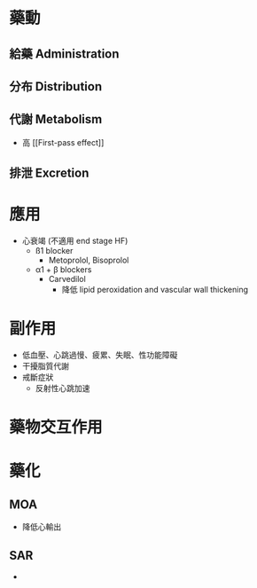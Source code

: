 # 藥動
## 給藥 Administration
## 分布 Distribution
## 代謝 Metabolism
- 高 [[First-pass effect]] 
## 排泄 Excretion
# 應用
- 心衰竭 (不適用 end stage HF)
	- ß1 blocker
		- Metoprolol, Bisoprolol
	- α1 + β blockers
		- Carvedilol
			- 降低 lipid peroxidation and vascular wall thickening
# 副作用
- 低血壓、心跳過慢、疲累、失眠、性功能障礙
- 干擾脂質代謝
- 戒斷症狀
	- 反射性心跳加速
# 藥物交互作用
# 藥化
## MOA
- 降低心輸出
## SAR
- 

